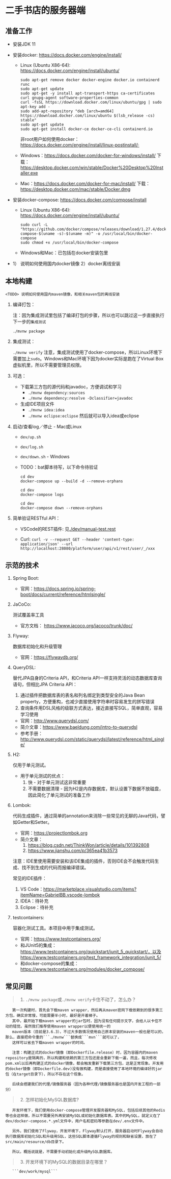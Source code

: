 # 二手书店的服务器端

## 准备工作
  - 安装JDK 11

  - 安装docker: https://docs.docker.com/engine/install/

    - Linux (Ubuntu X86-64): https://docs.docker.com/engine/install/ubuntu/
      ```shell
      sudo apt-get remove docker docker-engine docker.io containerd runc
      sudo apt-get update
      sudo apt-get -y install apt-transport-https ca-certificates curl gnupg-agent software-properties-common
      curl -fsSL https://download.docker.com/linux/ubuntu/gpg | sudo apt-key add -
      sudo add-apt-repository "deb [arch=amd64] https://download.docker.com/linux/ubuntu $(lsb_release -cs) stable"
      sudo apt-get update
      sudo apt-get install docker-ce docker-ce-cli containerd.io
      ```
      非root用户如何使用docker：https://docs.docker.com/engine/install/linux-postinstall/·

    - Windows：https://docs.docker.com/docker-for-windows/install/
      下载：https://desktop.docker.com/win/stable/Docker%20Desktop%20Installer.exe

    - Mac：https://docs.docker.com/docker-for-mac/install/
      下载：https://desktop.docker.com/mac/stable/Docker.dmg

  - 安装docker-compose: https://docs.docker.com/compose/install
    - Linux (Ubuntu X86-64): https://docs.docker.com/engine/install/ubuntu/
      ```shell
      sudo curl -L "https://github.com/docker/compose/releases/download/1.27.4/docker-compose-$(uname -s)-$(uname -m)" -o /usr/local/bin/docker-compose
      sudo chmod +x /usr/local/bin/docker-compose
      ```

    - Windows和Mac：已包括在docker安装包里

  - <TODO> 1） 说明如何使用国内docker镜像 2）docker离线安装

## 本地构建

    <TODO> 说明如何使用国内maven镜像，和相关maven包的离线安装

  1. 编译打包：

     注：因为集成测试里包括了编译打包的步骤，所以也可以跳过这一步直接执行下一步的```集成测试```

     ```./mvnw package```

  2. 集成测试：

     ```./mvnw verify```
     注意，集成测试使用了docker-compose，所以Linux环境下需要加上```sudo```。Windows和Mac环境下因为docker实际是跑在了Virtual Box虚拟机里，所以不需要管理员权限。

  3. 可选：
     - 下载第三方包的源代码和javadoc，方便调试和学习
       - ```./mvnw dependency:sources```
       - ```./mvnw dependency:resolve -Dclassifier=javadoc```
     - 生成IDE项目文件
       - ```./mvnw idea:idea```
       - ```./mvnw eclipse:eclipse```
       然后就可以导入idea或eclipse

  4. 启动/查看log／停止
    - Mac或Linux
      - ```dev/up.sh```
      - ```dev/log.sh```
      - ```dev/down.sh```
    - Windows
      - TODO：bat脚本待写，以下命令待验证

        ```shell
        cd dev
        docker-compose up --build -d --remove-orphans
        ```

        ```shell
        cd dev
        docker-compose logs
        ```

        ```shell
        cd dev
        docker-compose down --remove-orphans
        ```

  5. 简单验证RESTful API：

     - VSCode的REST插件: 见[./dev/manual-test.rest](./dev/manual-test.rest)

     - Curl: ```curl -v --request GET --header 'content-type: application/json' --url http://localhost:28080/platform/user/api/v1/rest/user/_/xxx```


## 示范的技术

  1. Spring Boot:

     - 官网：https://docs.spring.io/spring-boot/docs/current/reference/htmlsingle/

  2. JaCoCo:

     测试覆盖率工具
     - 官方文档： https://www.jacoco.org/jacoco/trunk/doc/

  3. Flyway:

     数据库初始化和升级管理
     - 官网：https://flywaydb.org/

  4. QueryDSL:

     替代JPA自身的Criteria API，和Criteria API一样支持灵活的动态数据库查询语句，但相比JPA Criteria API：

     1. 通过插件把数据库表的表名和列名绑定到类型安全的Java Bean property，方便重构，也减少直接使用字符串时容易发生的拼写错误
     2. 查询条件用DSL风格的级联方式表达，接近直接写SQL，简单直观，容易学习使用

     - 官网：http://www.querydsl.com/
     - 简介文章：https://www.baeldung.com/intro-to-querydsl
     - 参考手册：http://www.querydsl.com/static/querydsl/latest/reference/html_single/

  5. H2:

     仅用于单元测试。
     - 用于单元测试的优点：
       1. 快 - 对于单元测试这非常重要
       2. 不需要数据清理 - 因为H2是内存数据库，默认设置下数据不放磁盘，因此简化了单元测试的准备工作

  6. Lombok:

     代码生成插件，通过简单的annotation来消除一些常见的无聊的Java代码，譬如Getter和Setter。

     - 官网：https://projectlombok.org
     - 简介文章：
       1. https://blog.csdn.net/ThinkWon/article/details/101392808
       2. https://www.jianshu.com/p/365ea41b3573

     注意：IDE里使用需要安装和该IDE集成的插件，否则IDE会不会触发代码生成、找不到生成的代码而报编译错误。

     常见的IDE插件：
       1. VS Code：https://marketplace.visualstudio.com/items?itemName=GabrielBB.vscode-lombok
       2. IDEA：待补充
       3. Eclipse：待补充

  7. testcontainers:

     容器化测试工具。本项目中用于集成测试。
     - 官网：https://www.testcontainers.org/
     - 和JUnit5的集成：https://www.testcontainers.org/quickstart/junit_5_quickstart/，以及https://www.testcontainers.org/test_framework_integration/junit_5/
     - 和docker-compose的集成：https://www.testcontainers.org/modules/docker_compose/

## 常见问题

  > 1. ```./mvnw package```或```./mvnw verify```卡住不动了，怎么办？

       第一次构建时，首先会下载maven wrapper，然后再从maven官网下载依赖到的很多第三方包，确实非常慢，可能需要半小时，最好是开着梯子。
       其中，最开始下载maven wrapper的jar包时，因为没有任何提示文字，会给人以卡住不动的错觉。虽然我们推荐使用maven wrapper以便使用统一的
       maven版本（目前是3.6.3），不过大多数情况使用自己原本安装的maven一般也是可以的，那么，直接把命令重的```./mvnw```替换成```mvn```就可以了，
       这样可以省去下载maven wrapper的时间。

       注意：构建正式的docker镜像（即Dockerfile.release）时，因为容器内的maven repository是隔离的，所以构建和依赖的第三方包还是会重新下载一遍，而且，每次修改pom.xml以后再构建正式的docker镜像，都会触发重新下载第三方包，这是正常现象。开发用的docker镜像（即Dockerfile.dev)没有做构建，而是直接使用了本地环境的编译好的jar包（在target目录下），所以不存在这个现象。

       后续会搭建我们的代理/镜像服务器（因为各种代理/镜像服务器也是国内开发工程的一部分）

  > 2. 怎样初始化MySQL数据库?

       开发环境下，我们使用docker-compose管理开发服务器和MySQL，包括后续其他的Redis等也会这样做，所以不需要另外再安装MySQL或初始化数据库表。其中的MySQL，就定义在了dev/docker-compose.*.yml文件中，用户名和密码等参数在dev/.env文件中。

       另外，我们使用了Flyway，开发环境下，Flyway默认打开，服务器启动时Flyway会自动执行数据库初始化SQL和升级用SQL，这些SQL脚本遵循Flyway的规则和缺省设置，放在了src/main/resource/db目录下。

       所以，概括说就是，不需要手动初始化或升级MySQL数据库。

  > 3. 开发环境下的MySQL的数据目录在哪里？

       ```dev/work/mysql```

